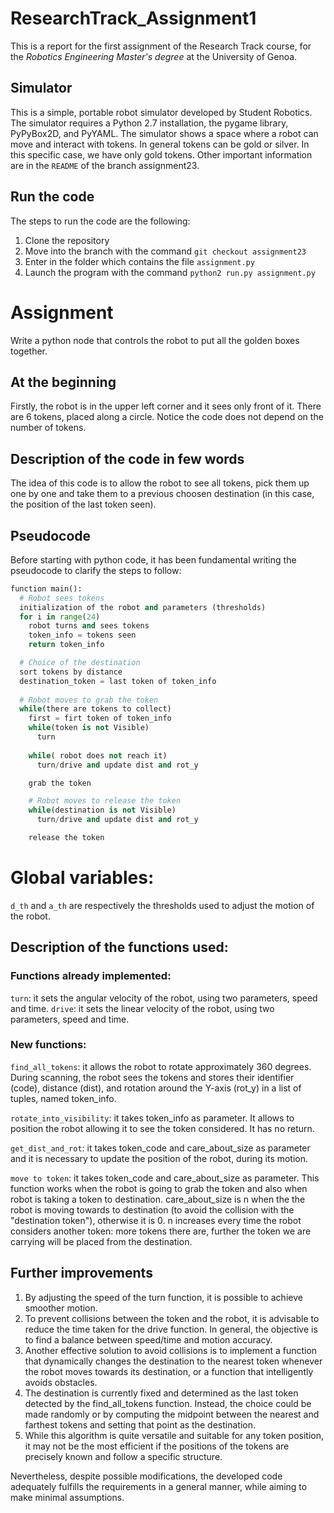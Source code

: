 # ResearchTrack_Assignment1
This is a report for the first assignment of the Research Track course, for the *Robotics Engineering Master's degree* at the University of Genoa.

## Simulator
This is a simple, portable robot simulator developed by Student Robotics. The simulator requires a Python 2.7 installation, the pygame library, PyPyBox2D, and PyYAML. The simulator shows a space where a robot can move and interact with tokens. In general tokens can be gold or silver. In this specific case, we have only gold tokens. Other important information are in the `README` of the branch assignment23. 

## Run the code
The steps to run the code are the following:
1) Clone the repository
2) Move into the branch with the command `git checkout assignment23`
3) Enter in the folder which contains the file `assignment.py`
4) Launch the program with the command `python2 run.py assignment.py`

# Assignment
Write a python node that controls the robot to put all the golden boxes together. 

## At the beginning 
Firstly, the robot is in the upper left corner and it sees only front of it. There are 6 tokens, placed along a circle. 
Notice the code does not depend on the number of tokens.

## Description of the code in few words
The idea of this code is to allow the robot to see all tokens, pick them up one by one and take them to a previous choosen destination (in this case, the position of the last token seen). 

## Pseudocode
Before starting with python code, it has been fundamental writing the pseudocode to clarify the steps to follow:
```python
function main():
  # Robot sees tokens
  initialization of the robot and parameters (thresholds)
  for i in range(24)
    robot turns and sees tokens
    token_info = tokens seen
    return token_info

  # Choice of the destination  
  sort tokens by distance
  destination_token = last token of token_info
 
  # Robot moves to grab the token
  while(there are tokens to collect)
    first = firt token of token_info
    while(token is not Visible)
      turn
     
    while( robot does not reach it)
      turn/drive and update dist and rot_y

    grab the token

    # Robot moves to release the token
    while(destination is not Visible)
      turn/drive and update dist and rot_y

    release the token
```

# Global variables:
`d_th` and `a_th` are respectively the thresholds used to adjust the motion of the robot.

## Description of the functions used:
### Functions already implemented:
`turn`: it sets the angular velocity of the robot, using two parameters, speed and time.
`drive`: it sets the linear velocity of the robot, using two parameters, speed and time.

### New functions: 
`find_all_tokens`: it allows the robot to rotate approximately 360 degrees. During scanning, the robot sees the tokens and stores their identifier (code), distance (dist), and rotation around the Y-axis (rot_y) in a list of tuples, named token_info. 

`rotate_into_visibility`: it takes token_info as parameter. It allows to position the robot allowing it to see the token considered. It has no return.

`get_dist_and_rot`: it takes token_code and care_about_size as parameter and it is necessary to update the position of the robot, during its motion.

`move to token`: it takes token_code and care_about_size as parameter. This function works when the robot is going to grab the token and also when robot is taking a token to destination. care_about_size is n when the the robot is moving towards to destination (to avoid the collision with the "destination token"), otherwise it is 0. n increases every time the robot considers another token: more tokens there are, further the token we are carrying will be placed from the destination. 

## Further improvements
 1) By adjusting the speed of the turn function, it is possible to achieve smoother motion.
 2) To prevent collisions between the token and the robot, it is advisable to reduce the time taken for the drive function. In general, the objective is to find a balance between speed/time and motion accuracy.
 3) Another effective solution to avoid collisions is to implement a function that dynamically changes the destination to the nearest token whenever the robot moves towards its destination, or a function that intelligently avoids obstacles.
 4) The destination is currently fixed and determined as the last token detected by the find_all_tokens function. Instead, the choice could be made randomly or by computing the midpoint between the nearest and farthest tokens and setting that point as the destination.
 5) While this algorithm is quite versatile and suitable for any token position, it may not be the most efficient if the positions of the tokens are precisely known and follow a specific structure.

Nevertheless, despite possible modifications, the developed code adequately fulfills the requirements in a general manner, while aiming to make minimal assumptions.




